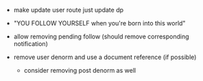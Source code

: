 - make update user route just update dp
- "YOU FOLLOW YOURSELF when you're born into this world"
- allow removing pending follow (should remove corresponding notification)

- remove user denorm and use a document reference (if possible)
    - consider removing post denorm as well
